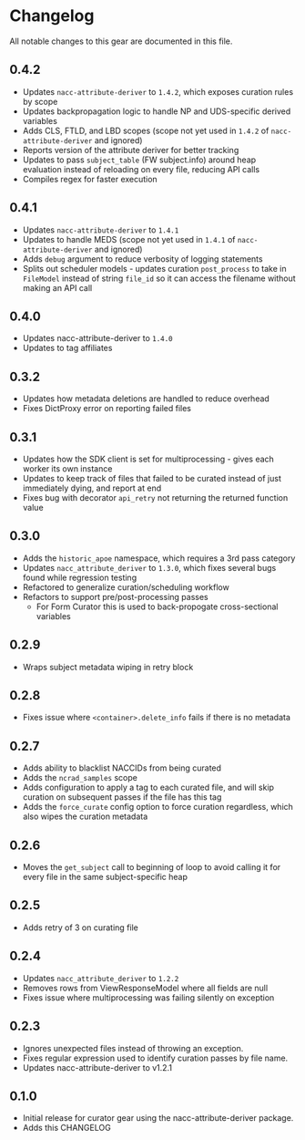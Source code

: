 # Changelog

All notable changes to this gear are documented in this file.

## 0.4.2

* Updates `nacc-attribute-deriver` to `1.4.2`, which exposes curation rules by scope
* Updates backpropagation logic to handle NP and UDS-specific derived variables
* Adds CLS, FTLD, and LBD scopes (scope not yet used in `1.4.2` of `nacc-attribute-deriver` and ignored)
* Reports version of the attribute deriver for better tracking
* Updates to pass `subject_table` (FW subject.info) around heap evaluation instead of reloading on every file, reducing API calls
* Compiles regex for faster execution

## 0.4.1

* Updates `nacc-attribute-deriver` to `1.4.1`
* Updates to handle MEDS (scope not yet used in `1.4.1` of `nacc-attribute-deriver` and ignored)
* Adds `debug` argument to reduce verbosity of logging statements
* Splits out scheduler models - updates curation `post_process` to take in `FileModel` instead of string `file_id` so it can access the filename without making an API call

## 0.4.0

* Updates nacc-attribute-deriver to `1.4.0`
* Updates to tag affiliates

## 0.3.2

* Updates how metadata deletions are handled to reduce overhead
* Fixes DictProxy error on reporting failed files

## 0.3.1

* Updates how the SDK client is set for multiprocessing - gives each worker its own instance
* Updates to keep track of files that failed to be curated instead of just immediately dying, and report at end
* Fixes bug with decorator `api_retry` not returning the returned function value

## 0.3.0

* Adds the `historic_apoe` namespace, which requires a 3rd pass category
* Updates `nacc_attribute_deriver` to `1.3.0`, which fixes several bugs found while regression testing
* Refactored to generalize curation/scheduling workflow
* Refactors to support pre/post-processing passes
    * For Form Curator this is used to back-propogate cross-sectional variables

## 0.2.9

* Wraps subject metadata wiping in retry block

## 0.2.8

* Fixes issue where `<container>.delete_info` fails if there is no metadata

## 0.2.7

* Adds ability to blacklist NACCIDs from being curated
* Adds the `ncrad_samples` scope
* Adds configuration to apply a tag to each curated file, and will skip curation on subsequent passes if the file has this tag
* Adds the `force_curate` config option to force curation regardless, which also wipes the curation metadata

## 0.2.6

* Moves the `get_subject` call to beginning of loop to avoid calling it for every file in the same subject-specific heap

## 0.2.5

* Adds retry of 3 on curating file

## 0.2.4

* Updates `nacc_attribute_deriver` to `1.2.2`
* Removes rows from ViewResponseModel where all fields are null
* Fixes issue where multiprocessing was failing silently on exception

## 0.2.3

* Ignores unexpected files instead of throwing an exception.
* Fixes regular expression used to identify curation passes by file name.
* Updates nacc-attribute-deriver to v1.2.1
  
## 0.1.0

* Initial release for curator gear using the nacc-attribute-deriver package.
* Adds this CHANGELOG
  